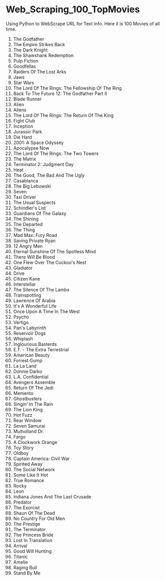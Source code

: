 # Web_Scraping_100_TopMovies
Using Python to WebScrape URL for Text info.  Here it is 100 Movies of all time.


1) The Godfather
2) The Empire Strikes Back
3) The Dark Knight
4) The Shawshank Redemption
5) Pulp Fiction
6) Goodfellas
7) Raiders Of The Lost Arks
8) Jaws
9) Star Wars
10) The Lord Of The Rings: The Fellowship Of The Ring
11) Back To The Future
12: The Godfather Part II
13) Blade Runner
14) Alien
15) Aliens
16) The Lord Of The Rings: The Return Of The King
17) Fight Club
18) Inception
19) Jurassic Park
20) Die Hard
21) 2001: A Space Odyssey
22) Apocalypse Now
23) The Lord Of The Rings: The Two Towers
24) The Matrix
25) Terminator 2: Judgment Day
26) Heat
27) The Good, The Bad And The Ugly
28) Casablanca
29) The Big Lebowski
30) Seven
31) Taxi Driver
32) The Usual Suspects
33) Schindler's List
34) Guardians Of The Galaxy
35) The Shining
36) The Departed
37) The Thing
38) Mad Max: Fury Road
39) Saving Private Ryan
40) 12 Angry Men
41) Eternal Sunshine Of The Spotless Mind
42) There Will Be Blood
43) One Flew Over The Cuckoo's Nest
44) Gladiator
45) Drive
46) Citizen Kane
47) Interstellar
48) The Silence Of The Lambs
49) Trainspotting
50) Lawrence Of Arabia
51) It's A Wonderful Life
52) Once Upon A Time In The West
53) Psycho
54) Vertigo
55) Pan's Labyrinth
56) Reservoir Dogs
57) Whiplash
58) Inglourious Basterds
59) E.T. - The Extra Terrestrial
60) American Beauty
61) Forrest Gump
62) La La Land
63) Donnie Darko
64) L.A. Confidential
65) Avengers Assemble
66) Return Of The Jedi
67) Memento
68) Ghostbusters
69) Singin' In The Rain
70) The Lion King
71) Hot Fuzz
72) Rear Window
73) Seven Samurai
74) Mulholland Dr.
75) Fargo
76) A Clockwork Orange
77) Toy Story
78) Oldboy
79) Captain America: Civil War
15) Spirited Away
81) The Social Network
82) Some Like It Hot
83) True Romance
84) Rocky
85) Leon
86) Indiana Jones And The Last Crusade
87) Predator
88) The Exorcist
89) Shaun Of The Dead
90) No Country For Old Men
91) The Prestige
92) The Terminator
93) The Princess Bride
94) Lost In Translation
95) Arrival
96) Good Will Hunting
97) Titanic
98) Amelie
99) Raging Bull
100) Stand By Me
